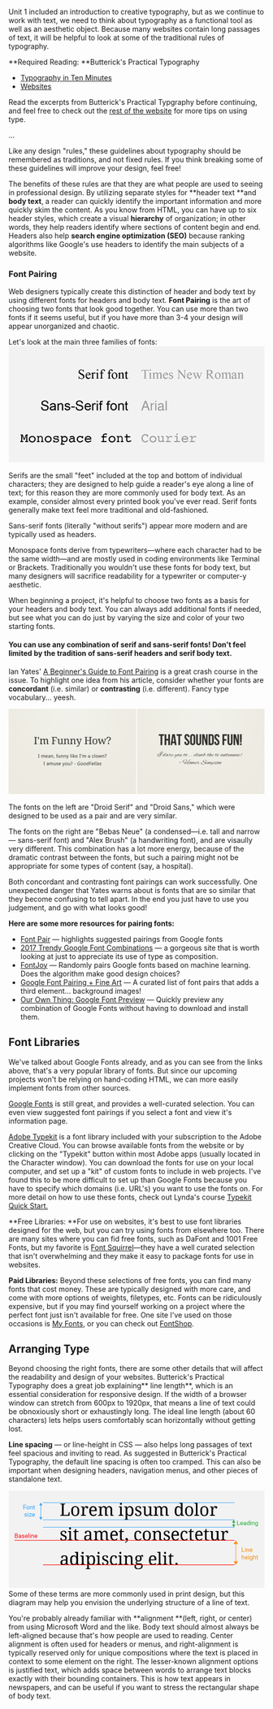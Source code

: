 Unit 1 included an introduction to creative typography, but as we continue to work with text, we need to think about typography as a functional tool as well as an aesthetic object. Because many websites contain long passages of text, it will be helpful to look at some of the traditional rules of typography.

**Required Reading: **Butterick's Practical Typography

* [Typography in Ten Minutes](http://practicaltypography.com/typography-in-ten-minutes.html)
* [Websites](http://practicaltypography.com/websites.html)

Read the excerpts from Butterick's Practical Typgraphy before continuing, and feel free to check out the [rest of the website](http://practicaltypography.com/) for more tips on using type.

...

Like any design "rules," these guidelines about typography should be remembered as traditions, and not fixed rules. If you think breaking some of these guidelines will improve your design, feel free!

The benefits of these rules are that they are what people are used to seeing in professional design. By utilizing separate styles for **header text **and **body text**, a reader can quickly identify the important information and more quickly skim the content. As you know from HTML, you can have up to six header styles, which create a visual **hierarchy** of organization; in other words, they help readers identify where sections of content begin and end. Headers also help **search engine optimization \(SEO\)** because ranking algorithms like Google's use headers to identify the main subjects of a website.

### Font Pairing

Web designers typically create this distinction of header and body text by using different fonts for headers and body text. **Font Pairing** is the art of choosing two fonts that look good together. You can use more than two fonts if it seems useful, but if you have more than 3-4 your design will appear unorganized and chaotic.

Let's look at the main three families of fonts:![](/assets/lesson-2/font-families.png)

Serifs are the small "feet" included at the top and bottom of individual characters; they are designed to help guide a reader's eye along a line of text; for this reason they are more commonly used for body text. As an example, consider almost every printed book you've ever read. Serif fonts generally make text feel more traditional and old-fashioned.

Sans-serif fonts \(literally "without serifs"\) appear more modern and are typically used as headers.

Monospace fonts derive from typewriters—where each character had to be the same width—and are mostly used in coding environments like Terminal or Brackets. Traditionally you wouldn't use these fonts for body text, but many designers will sacrifice readability for a typewriter or computer-y aesthetic.

When beginning a project, it's helpful to choose two fonts as a basis for your headers and body text. You can always add additional fonts if needed, but see what you can do just by varying the size and color of your two starting fonts.

#### You can use any combination of serif and sans-serif fonts! Don't feel limited by the tradition of sans-serif headers and serif body text.

Ian Yates' [A Beginner's Guide to Font Pairing](https://webdesign.tutsplus.com/articles/a-beginners-guide-to-pairing-fonts--webdesign-5706) is a great crash course in the issue. To highlight one idea from his article, consider whether your fonts are **concordant** \(i.e. similar\) or **contrasting** \(i.e. different\). Fancy type vocabulary... yeesh.

![](/assets/lesson-3/font-concord-contrast.jpg)

The fonts on the left are "Droid Serif" and "Droid Sans," which were designed to be used as a pair and are very similar.

The fonts on the right are "Bebas Neue" \(a condensed—i.e. tall and narrow— sans-serif font\) and "Alex Brush" \(a handwriting font\), and are visaully very different. This combination has a lot more energy, because of the dramatic contrast between the fonts, but such a pairing might not be appropriate for some types of content \(say, a hospital\).

Both concordant and contrasting font pairings can work successfully. One unexpected danger that Yates warns about is fonts that are so similar that they become confusing to tell apart. In the end you just have to use you judgement, and go with what looks good!

**Here are some more resources for pairing fonts:**

* [Font Pair](http://fontpair.co/) — highlights suggested pairings from Google fonts
* [2017 Trendy Google Font Combinations](http://fonts.greatsimple.io/) — a gorgeous site that is worth looking at just to appreciate its use of type as composition.
* [FontJoy](http://fontjoy.com/) — Randomly pairs Google fonts based on machine learning. Does the algorithm make good design choices?
* [Google Font Pairing + Fine Art](https://www.reliablepsd.com/ultimate-google-font-pairings/) — A curated list of font pairs that adds a third element... background images!
* [Our Own Thing: Google Font Preview](http://www.ourownthing.co.uk/fontpairing/) — Quickly preview any combination of Google Fonts without having to download and install them.

## Font Libraries

We've talked about Google Fonts already, and as you can see from the links above, that's a very popular library of fonts. But since our upcoming projects won't be relying on hand-coding HTML, we can more easily implement fonts from other sources.

[Google Fonts](http://fonts.google.com) is still great, and provides a well-curated selection. You can even view suggested font pairings if you select a font and view it's information page.

[Adobe Typekit](https://typekit.com) is a font library included with your subscription to the Adobe Creative Cloud. You can browse available fonts from the website or by clicking on the "Typekit" button within most Adobe apps \(usually located in the Character window\). You can download the fonts for use on your local computer, and set up a "kit" of custom fonts to include in web projects. I've found this to be more difficult to set up than Google Fonts because you have to specify which domains \(i.e. URL's\) you want to use the fonts on.  For more detail on how to use these fonts, check out Lynda's course [Typekit Quick Start.](https://www.lynda.com/Typekit-tutorials/Up-Running-Typekit/182176-2.html)

**Free Libraries: **For use on websites, it's best to use font libraries designed for the web, but you can try using fonts from elsewhere too. There are many sites where you can fid free fonts, such as DaFont and 1001 Free Fonts, but my favorite is [Font Squirrel](https://www.fontsquirrel.com/)—they have a well curated selection that isn't overwhelming and they make it easy to package fonts for use in websites.

**Paid Libraries:** Beyond these selections of free fonts, you can find many fonts that cost money. These are typically designed with more care, and come with more options of weights, filetypes, etc. Fonts can be ridiculously expensive, but if you may find yourself working on a project where the perfect font just isn't available for free. One site I've used on those occasions is [My Fonts](https://www.myfonts.com/licensing/webfont/), or you can check out [FontShop](https://www.fontshop.com/).

## Arranging Type

Beyond choosing the right fonts, there are some other details that will affect the readability and design of your websites. Butterick's Practical Typography does a great job explaining** line length**, which is an essential consideration for responsive design. If the width of a browser window can stretch from 600px to 1920px, that means a line of text could be obnoxiously short or exhaustingly long. The ideal line length \(about 60 characters\) lets helps users comfortably scan horizontally without getting lost.

**Line spacing** — or line-height in CSS — also helps long passages of text feel spacious and inviting to read. As suggested in Butterick's Practical Typography, the default line spacing is often too cramped. This can also be important when designing headers, navigation menus, and other pieces of standalone text.

![](/assets/lesson-3/line-vocab.png)Some of these terms are more commonly used in print design, but this diagram may help you envision the underlying structure of a line of text.

You're probably already familiar with **alignment **\(left, right, or center\) from using Microsoft Word and the like. Body text should almost always be left-aligned because that's how people are used to reading. Center alignment is often used for headers or menus, and right-alignment is typically reserved only for unique compositions where the text is placed in context to some element on the right. The lesser-known alignment options is justified text, which adds space between words to arrange text blocks exactly with their bounding containers. This is how text appears in newspapers, and can be useful if you want to stress the rectangular shape of body text.

